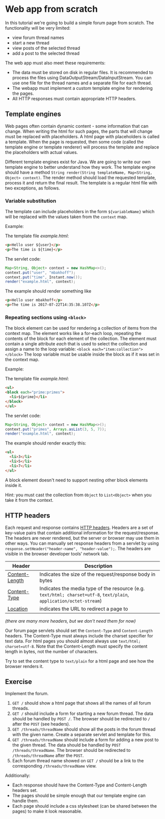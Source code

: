 # Web app from scratch

In this tutorial we're going to build a simple forum page from scratch.
The functionality will be very limited: 

* view forum thread names
* start a new thread
* view posts of the selected thread
* add a post to the selected thread

The web app must also meet these requirements:
* The data must be stored on disk in regular files. 
  It is recommended to process the files using DataOutputStream/DataInputStream.
  You can use one file for the thread names and a separate file for each thread. 
* The webapp must implement a custom template engine for rendering the pages. 
* All HTTP responses must contain appropriate HTTP headers.

## Template engines

Web pages often contain dynamic content - some information that can change.
When writing the html for such pages, the parts that will change must be replaced with placeholders.
A html page with placeholders is called a template.
When the page is requested, then some code (called the template engine or template renderer) will process the template and replace the placeholders with actual values.

Different template engines exist for Java.
We are going to write our own template engine to better understand how they work.
The template engine should have a method `String render(String templateName, Map<String, Object> context)`.
The render method should load the requested template, process it and return the final result.
The template is a regular html file with two exceptions, as follows.

### Variable substitution

The template can include placeholders in the form `${variableName}` which will be replaced with the values taken from the `context` map.

Example:

The template file *example.html*:
```html
<p>Hello user ${user}</p>
<p>The time is ${time}</p>
```
The servlet code:
```java
Map<String, Object> context = new HashMap<>();
context.put("user", "mbakhoff");
context.put("time", Instant.now());
render("example.html", context);
```

The example should render something like 
```html
<p>Hello user mbakhoff</p>
<p>The time is 2017-07-22T14:35:38.107Z</p>
``` 

### Repeating sections using `<block>`

The block element can be used for rendering a collection of items from the context map.
The element works like a for-each loop, repeating the contents of the block for each element of the collection. 
The element must contain a single attribute *each* that is used to select the collection and assign a name to the loop variable: `<block each="item:collection"></block>`
The loop variable must be usable inside the block as if it was set in the context map.
  
Example:

The template file *example.html*:
```html
<ul>
<block each="prime:primes">
  <li>${prime}</li>
</block>
</ul>
```
The servlet code:
```java
Map<String, Object> context = new HashMap<>();
context.put("primes", Arrays.asList(3, 5, 7));
render("example.html", context);
```

The example should render exactly this: 
```html
<ul>
  <li>3</li>
  <li>5</li>
  <li>7</li>
</ul>
```

A block element doesn't need to support nesting other block elements inside it. 

Hint: you must cast the collection from `Object` to `List<Object>` when you take it from the context.

## HTTP headers

Each request and response contains [HTTP headers](https://developer.mozilla.org/en-US/docs/Web/HTTP/Headers).
Headers are a set of key-value pairs that contain additional information for the request/response.
The headers are never rendered, but the server or browser may use them in other ways.
You can manually set response headers from a servlet by using `response.setHeader("header-name", "header-value");`.
The headers are visible in the browser developer tools' network tab. 

| Header | Description |
| --- | --- |
| [Content-Length](https://developer.mozilla.org/en-US/docs/Web/HTTP/Headers/Content-Length) | Indicates the size of the request/response body in bytes |
| [Content-Type](https://developer.mozilla.org/en-US/docs/Web/HTTP/Headers/Content-Type) | Indicates the media type of the resource (e.g. `text/html; charset=utf-8`, `text/plain`, `application/octet-stream`) | 
| [Location](https://developer.mozilla.org/en-US/docs/Web/HTTP/Headers/Location) | indicates the URL to redirect a page to |

*(there are many more headers, but we don't need them for now)*

Our forum page servlets should set the `Content-Type` and `Content-Length` headers.
The Content-Type must always include the charset specifier for text data.
For html pages you should almost always use `text/html; charset=utf-8`.
Note that the Content-Length must specify the content length in bytes, not the number of characters.

Try to set the content type to `text/plain` for a html page and see how the browser renders it.

## Exercise

Implement the forum.

1. `GET /` should show a html page that shows all the names of all forum threads. 
2. `GET /` should include a form for starting a new forum thread. 
   The data should be handled by `POST /`.
   The browser should be redirected to `/` after the `POST` (see headers).  
3. `GET /threads/threadName` should show all the posts in the forum thread with the given name.
   Create a separate servlet and template for this.
4. `GET /threads/threadName` should include a form for adding a new post to the given thread. 
   The data should be handled by `POST /threads/threadName`.
   The browser should be redirected to `/threads/threadName` after the `POST`.
5. Each forum thread name showed on `GET /` should be a link to the corresponding `/threads/threadName` view.

Additionally:
* Each response should have the Content-Type and Content-Length headers set.
* The pages should be simple enough that our template engine can handle them.
* Each page should include a css stylesheet (can be shared between the pages) to make it look reasonable.
